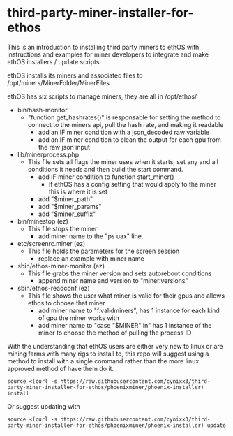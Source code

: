 # third-party-miner-installer-for-ethos
This is an introduction to installing third party miners to ethOS with instructions and examples for miner developers to integrate and make ethOS installers / update scripts

ethOS installs its miners and associated files to /opt/miners/MinerFolder/MinerFiles

ethOS has six scripts to manage miners, they are all in /opt/ethos/
- bin/hash-monitor
  - "function get_hashrates()" is responsable for setting the method to connect to the miners api, pull the hash rate, and making it readable
    - add an IF miner condition with a json_decoded raw variable
    - add an IF miner condition to clean the output for each gpu from the raw json input
- lib/minerprocess.php
  - This file sets all flags the miner uses when it starts, set any and all conditions it needs and then build the start command. 
    - add IF miner condition to function start_miner()
      - If ethOS has a config setting that would apply to the miner this is where it is set
    - add "$miner_path"
    - add "$miner_params"
    - add "$miner_suffix"
- bin/minestop (ez)
  - This file stops the miner
    - add miner name to the "ps uax" line.
- etc/screenrc.miner (ez)
  - This file holds the parameters for the screen session
    - replace an example with miner name
- sbin/ethos-miner-monitor (ez)
  - This file grabs the miner version and sets autoreboot conditions
    - append miner name and version to "miner.versions"
- sbin/ethos-readconf (ez)
  - This file shows the user what miner is valid for their gpus and allows ethos to choose that miner
    - add miner name to "f.validminers", has 1 instance for each kind of gpu the miner works with
    - add miner name to "case "$MINER" in" has 1 instance of the miner to choose the method of pulling the process ID


With the understanding that ethOS users are either very new to linux or are mining farms with many rigs to install to, this repo will suggest using a method to install with a single command rather than the more linux approved method of have them do it. 

`source <(curl -s https://raw.githubusercontent.com/cynixx3/third-party-miner-installer-for-ethos/phoenixminer/phoenix-installer) install`

Or suggest updating with 

`source <(curl -s https://raw.githubusercontent.com/cynixx3/third-party-miner-installer-for-ethos/phoenixminer/phoenix-installer) update`
